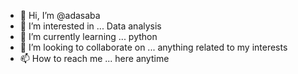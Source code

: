 - 👋 Hi, I’m @adasaba
- 👀 I’m interested in ... Data analysis
- 🌱 I’m currently learning ... python
- 💞️ I’m looking to collaborate on ... anything related to my interests
- 📫 How to reach me ... here anytime

<!---
adasaba/adasaba is a ✨ special ✨ repository because its `README.md` (this file) appears on your GitHub profile.
You can click the Preview link to take a look at your changes.
--->
